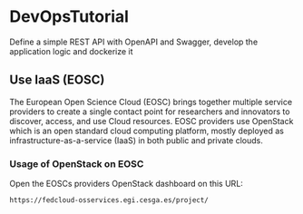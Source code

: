 # DevOpsTutorial
Define a simple REST API with OpenAPI and Swagger, develop the application logic and dockerize it


## Use IaaS (EOSC) 
The European Open Science Cloud (EOSC) brings together multiple service providers to create a single contact point for researchers and innovators to discover, access, and use Cloud resources. EOSC providers use OpenStack which is an open standard cloud computing platform, mostly deployed as infrastructure-as-a-service (IaaS) in both public and private clouds. 


### Usage of OpenStack on EOSC
Open the EOSCs providers  OpenStack dashboard on this URL:
```
https://fedcloud-osservices.egi.cesga.es/project/
```
